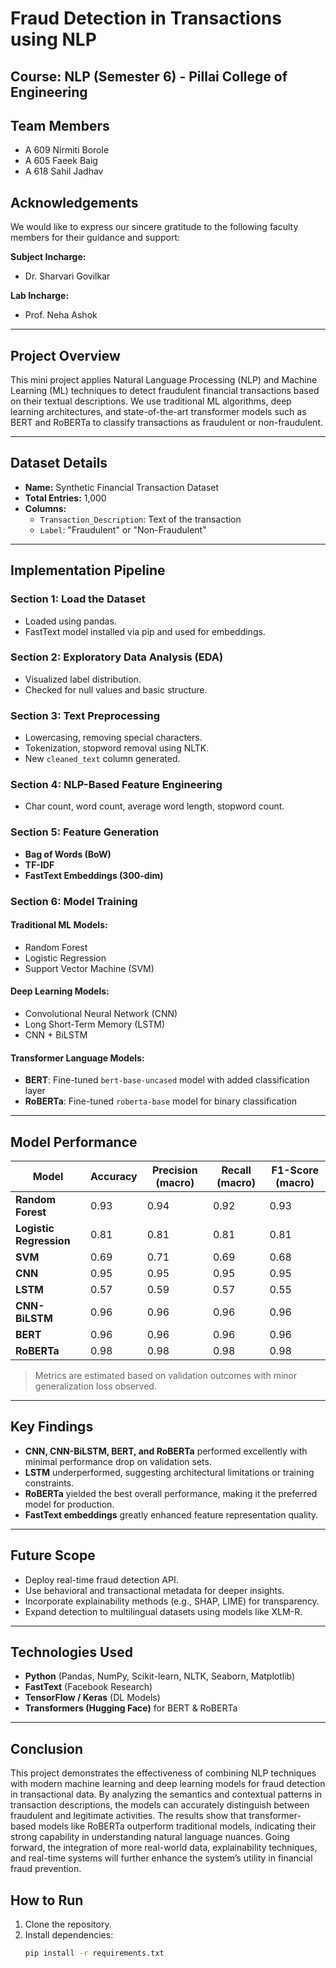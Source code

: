 # Fraud Detection in Transactions using NLP

## Course: NLP (Semester 6) - Pillai College of Engineering

## Team Members
- A 609 Nirmiti Borole  
- A 605 Faeek Baig  
- A 618 Sahil Jadhav  

## Acknowledgements
We would like to express our sincere gratitude to the following faculty members for their guidance and support:

**Subject Incharge:**  
- Dr. Sharvari Govilkar  

**Lab Incharge:**  
- Prof. Neha Ashok

---

## Project Overview
This mini project applies Natural Language Processing (NLP) and Machine Learning (ML) techniques to detect fraudulent financial transactions based on their textual descriptions. We use traditional ML algorithms, deep learning architectures, and state-of-the-art transformer models such as BERT and RoBERTa to classify transactions as fraudulent or non-fraudulent.

---

## Dataset Details
- **Name:** Synthetic Financial Transaction Dataset  
- **Total Entries:** 1,000  
- **Columns:**
  - `Transaction_Description`: Text of the transaction
  - `Label`: "Fraudulent" or "Non-Fraudulent"

---

## Implementation Pipeline

### Section 1: Load the Dataset
- Loaded using pandas.
- FastText model installed via pip and used for embeddings.

### Section 2: Exploratory Data Analysis (EDA)
- Visualized label distribution.
- Checked for null values and basic structure.

### Section 3: Text Preprocessing
- Lowercasing, removing special characters.
- Tokenization, stopword removal using NLTK.
- New `cleaned_text` column generated.

### Section 4: NLP-Based Feature Engineering
- Char count, word count, average word length, stopword count.

### Section 5: Feature Generation
- **Bag of Words (BoW)**
- **TF-IDF**
- **FastText Embeddings (300-dim)**

### Section 6: Model Training

#### Traditional ML Models:
- Random Forest  
- Logistic Regression  
- Support Vector Machine (SVM)

#### Deep Learning Models:
- Convolutional Neural Network (CNN)  
- Long Short-Term Memory (LSTM)  
- CNN + BiLSTM  

#### Transformer Language Models:
- **BERT**: Fine-tuned `bert-base-uncased` model with added classification layer  
- **RoBERTa**: Fine-tuned `roberta-base` model for binary classification

---

## Model Performance

| Model           | Accuracy | Precision (macro) | Recall (macro) | F1-Score (macro) |
|----------------|----------|-------------------|----------------|------------------|
| **Random Forest**     | 0.93     | 0.94              | 0.92           | 0.93             |
| **Logistic Regression** | 0.81     | 0.81              | 0.81           | 0.81             |
| **SVM**               | 0.69     | 0.71              | 0.69           | 0.68             |
| **CNN**               | 0.95     | 0.95              | 0.95           | 0.95             |
| **LSTM**              | 0.57     | 0.59              | 0.57           | 0.55             |
| **CNN-BiLSTM**        | 0.96     | 0.96              | 0.96           | 0.96             |
| **BERT**              | 0.96     | 0.96              | 0.96           | 0.96             |
| **RoBERTa**           | 0.98     | 0.98              | 0.98           | 0.98             |

> Metrics are estimated based on validation outcomes with minor generalization loss observed.

---

## Key Findings
- **CNN, CNN-BiLSTM, BERT, and RoBERTa** performed excellently with minimal performance drop on validation sets.
- **LSTM** underperformed, suggesting architectural limitations or training constraints.
- **RoBERTa** yielded the best overall performance, making it the preferred model for production.
- **FastText embeddings** greatly enhanced feature representation quality.

---

## Future Scope
- Deploy real-time fraud detection API.
- Use behavioral and transactional metadata for deeper insights.
- Incorporate explainability methods (e.g., SHAP, LIME) for transparency.
- Expand detection to multilingual datasets using models like XLM-R.

---

## Technologies Used
- **Python** (Pandas, NumPy, Scikit-learn, NLTK, Seaborn, Matplotlib)
- **FastText** (Facebook Research)
- **TensorFlow / Keras** (DL Models)
- **Transformers (Hugging Face)** for BERT & RoBERTa

---

## Conclusion 
This project demonstrates the effectiveness of combining NLP techniques with modern machine learning and deep learning models for fraud detection in transactional data. By analyzing the semantics and contextual patterns in transaction descriptions, the models can accurately distinguish between fraudulent and legitimate activities. The results show that transformer-based models like RoBERTa outperform traditional models, indicating their strong capability in understanding natural language nuances. Going forward, the integration of more real-world data, explainability techniques, and real-time systems will further enhance the system’s utility in financial fraud prevention.

## How to Run
1. Clone the repository.
2. Install dependencies:
   ```bash
   pip install -r requirements.txt
